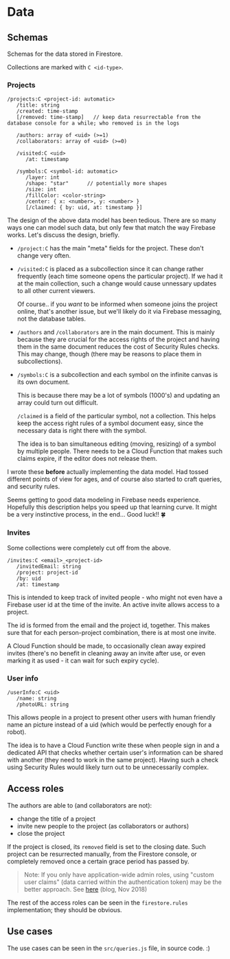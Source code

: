 # Data

## Schemas

Schemas for the data stored in Firestore.

<!-- tbd. Once the Wiki page is up

Data modeling in Firestore is a balancing act between competing concerns: billing, transmission bandwidth, ability to create security rules (at least). 

There's a [wiki write](wiki write) about these concerns, regarding this data design. Check it out. :)
-->

Collections are marked with `C <id-type>`.

### Projects

```
/projects:C <project-id: automatic>
   /title: string
   /created: time-stamp
   [/removed: time-stamp] 	// keep data resurrectable from the database console for a while; who removed is in the logs

   /authors: array of <uid> (>=1)
   /collaborators: array of <uid> (>=0)

   /visited:C <uid>
      /at: timestamp 

   /symbols:C <symbol-id: automatic> 
      /layer: int
      /shape: "star"      // potentially more shapes
      /size: int
      /fillColor: <color-string>
      /center: { x: <number>, y: <number> }
      [/claimed: { by: uid, at: timestamp }]
```

The design of the above data model has been tedious. There are so many ways one can model such data, but only few that match the way Firebase works. Let's discuss the design, briefly.

- `/project:C` has the main "meta" fields for the project. These don't change very often.

- `/visited:C` is placed as a subcollection since it can change rather frequently (each time someone opens the particular project). If we had it at the main collection, such a change would cause unnessary updates to all other current viewers.

   Of course.. if you *want* to be informed when someone joins the project online, that's another issue, but we'll likely do it via Firebase messaging, not the database tables.

- `/authors` and `/collaborators` are in the main document. This is mainly because they are crucial for the access rights of the project and having them in the same document reduces the cost of Security Rules checks. This may change, though (there may be reasons to place them in subcollections). 

- `/symbols:C` is a subcollection and each symbol on the infinite canvas is its own document. 

   This is because there may be a lot of symbols (1000's) and updating an array could turn out difficult.
   
   `/claimed` is a field of the particular symbol, not a collection. This helps keep the access right rules of a symbol document easy, since the necessary data is right there with the symbol.
   
   The idea is to ban simultaneous editing (moving, resizing) of a symbol by multiple people. There needs to be a Cloud Function that makes such claims expire, if the editor does not release them.
   
I wrote these **before** actually implementing the data model.  Had tossed different points of view for ages, and of course also started to craft queries, and security rules.

Seems getting to good data modeling in Firebase needs experience. Hopefully this description helps you speed up that learning curve. It might be a very instinctive process, in the end... Good luck!! 🍀
  


### Invites

Some collections were completely cut off from the above.

```
/invites:C <email>_<project-id>
   /invitedEmail: string
   /project: project-id
   /by: uid
   /at: timestamp
```

This is intended to keep track of invited people - who might not even have a Firebase user id at the time of the invite. An active invite allows access to a project.

The id is formed from the email and the project id, together. This makes sure that for each person-project combination, there is at most one invite.

A Cloud Function should be made, to occasionally clean away expired invites (there's no benefit in cleaning away an invite after use, or even marking it as used - it can wait for such expiry cycle).


### User info

```
/userInfo:C <uid>
   /name: string
   /photoURL: string
```

This allows people in a project to present other users with human friendly name an picture instead of a uid (which would be perfectly enough for a robot).

The idea is to have a Cloud Function write these when people sign in and a dedicated API that checks whether certain user's information can be shared with another (they need to work in the same project). Having such a check using Security Rules would likely turn out to be unnecessarily complex.


<!-- not yet
### Settings

```
/settings:C <uid>
```

User-specific settings that span all projects are to be stored in this collection.

- colors assigned to other users (same color would identify them in all projects)
-->


## Access roles

The authors are able to (and collaborators are not):

- change the title of a project
- invite new people to the project (as collaborators or authors)
- close the project

If the project is closed, its `removed` field is set to the closing date. Such project can be resurrected manually, from the Firestore console, or completely removed once a certain grace period has passed by.

>Note: If you only have application-wide admin roles, using "custom user claims" (data carried within the authentication token) may be the better approach. See [here](https://medium.com/@gaute.meek/firestore-and-security-1d77812715c1) (blog, Nov 2018)

The rest of the access roles can be seen in the `firestore.rules` implementation; they should be obvious.


## Use cases

The use cases can be seen in the `src/queries.js` file, in source code. :)


